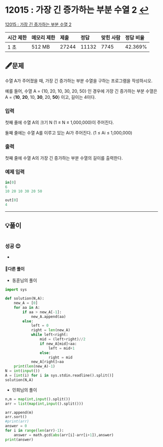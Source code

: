 # 12015 : 가장 긴 증가하는 부분 수열 2 [↩](../../acmicpc)

[12015 : 가장 긴 증가하는 부분 수열 2](https://www.acmicpc.net/problem/12015)

| 시간 제한 | 메모리 제한 | 제출  | 정답  | 맞힌 사람 | 정답 비율 |
| :-------- | :---------- | :---- | :---- | :-------- | :-------- |
| 1 초      | 512 MB      | 27244 | 11132 | 7745      | 42.369%   |

## 🖋️문제

수열 A가 주어졌을 때, 가장 긴 증가하는 부분 수열을 구하는 프로그램을 작성하시오.

예를 들어, 수열 A = {10, 20, 10, 30, 20, 50} 인 경우에 가장 긴 증가하는 부분 수열은 A = {**10**, **20**, 10, **30**, 20, **50**} 이고, 길이는 4이다.

### 입력

첫째 줄에 수열 A의 크기 N (1 ≤ N ≤ 1,000,000)이 주어진다.

둘째 줄에는 수열 A를 이루고 있는 Ai가 주어진다. (1 ≤ Ai ≤ 1,000,000)

### 출력

첫째 줄에 수열 A의 가장 긴 증가하는 부분 수열의 길이를 출력한다.

### 예제 입력

```python
in[0]
6
10 20 10 30 20 50

out[0]
4
```

---

## 💡풀이

```python

```

### 성공 😊
- 


#### 🤝다른 풀이

* 동훈님의 풀이


```python
import sys

def solution(N,A):
    new_A = [0]
    for aa in A:
        if aa > new_A[-1]:
            new_A.append(aa)
        else:
            left = 0
            right = len(new_A)
            while left<right:
                mid = (left+right)//2
                if new_A[mid]<aa:
                    left = mid+1
                else:
                    right = mid
            new_A[right]=aa
    print(len(new_A)-1)
N = int(input())
A = [int(i) for i in sys.stdin.readline().split()]
solution(N,A)
```

* 민희님의 풀이

```python
n,m = map(int,input().split())
arr = list(map(int,input().split()))

arr.append(m)
arr.sort()
#print(arr)
answer = 0
for i in range(len(arr)-1):
    answer = math.gcd(abs(arr[i]-arr[i+1]),answer)
print(answer)
```